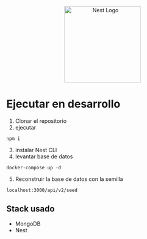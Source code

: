 <p align="center">
  <a href="http://nestjs.com/" target="blank"><img src="https://nestjs.com/img/logo-small.svg" width="200" alt="Nest Logo" /></a>
</p>

# Ejecutar en desarrollo

1. Clonar el repositorio
2. ejecutar

```
npm i
```

3. instalar Nest CLI
4. levantar base de datos

```
docker-compose up -d
```

5. Reconstruir la base de datos con la semilla

```
localhost:3000/api/v2/seed
```

## Stack usado

- MongoDB
- Nest
